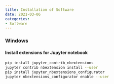 ```yaml
---
title: Installation of Software
date: 2021-03-06
categories:
- Software
---
```


### Windows
#### Install extensions for Jupyter notebook
``` bash
pip install jupyter_contrib_nbextensions
jupyter contrib nbextension install --user
pip install jupyter_nbextensions_configurator
jupyter nbextensions_configurator enable --user
```

